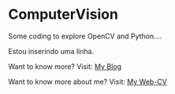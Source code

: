# ComputerVision
Some coding to explore OpenCV and Python....

Estou inserindo uma linha. 

Want to know more? 
Visit: [My Blog](http://control-aut.com/)

Want to know more about me?
Visit: [My Web-CV](http://eilliar.kissr.com/)
